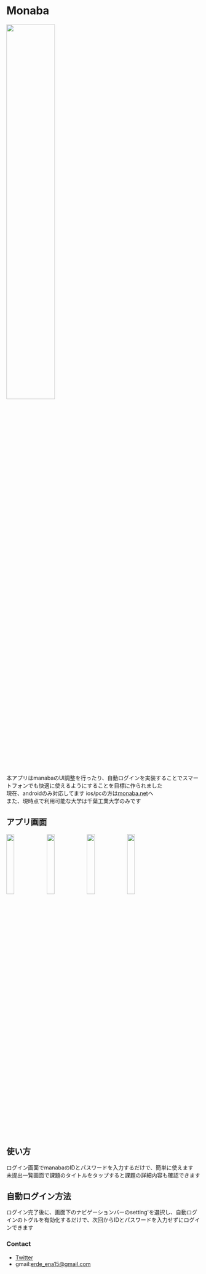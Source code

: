# Monaba
<img src="https://github.com/user-attachments/assets/034585ae-e95f-4ec8-a928-8f6fe2c0fdb0" width="50%"/><br> 
本アプリはmanabaのUI調整を行ったり、自動ログインを実装することでスマートフォンでも快適に使えるようにすることを目標に作られました  
現在、androidのみ対応してます ios/pcの方は[monaba.net](https://monaba.net)へ  
また、現時点で利用可能な大学は千葉工業大学のみです

## アプリ画面
<img src="https://github.com/user-attachments/assets/e8bf310e-bdbf-45f4-9ef3-0b74129a1f22" width="20%"/>
<img src="https://github.com/user-attachments/assets/d1f4a355-9b49-4ecf-a2f6-e17080b4eb2a" width="20%"/>
<img src="https://github.com/user-attachments/assets/17081de8-0918-407c-a700-7858524b3cf0" width="20%"/>
<img src="https://github.com/user-attachments/assets/654b263e-4c46-42d6-bad9-96d96eae864f" width="20%"/>

## 使い方
ログイン画面でmanabaのIDとパスワードを入力するだけで、簡単に使えます  
未提出一覧画面で課題のタイトルをタップすると課題の詳細内容も確認できます

## 自動ログイン方法
ログイン完了後に、画面下のナビゲーションバーのsetting'を選択し、自動ログインのトグルを有効化するだけで、次回からIDとパスワードを入力せずにログインできます

### Contact
* [Twitter](https://twitter.com/erde_ena15)
* gmail:erde_ena15@gmail.com
